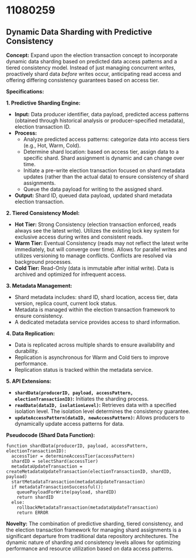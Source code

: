 # 11080259

## Dynamic Data Sharding with Predictive Consistency

**Concept:** Expand upon the election transaction concept to incorporate dynamic data sharding based on predicted data access patterns and a tiered consistency model. Instead of just managing concurrent *writes*, proactively shard data *before* writes occur, anticipating read access and offering differing consistency guarantees based on access tier.

**Specifications:**

**1. Predictive Sharding Engine:**

*   **Input:** Data producer identifier, data payload, predicted access patterns (obtained through historical analysis or producer-specified metadata), election transaction ID.
*   **Process:**
    *   Analyze predicted access patterns: categorize data into access tiers (e.g., Hot, Warm, Cold).
    *   Determine shard location: based on access tier, assign data to a specific shard. Shard assignment is dynamic and can change over time.
    *   Initiate a pre-write election transaction focused on shard metadata updates (rather than the actual data) to ensure consistency of shard assignments.
    *   Queue the data payload for writing to the assigned shard.
*   **Output:** Shard ID, queued data payload, updated shard metadata election transaction.

**2. Tiered Consistency Model:**

*   **Hot Tier:** Strong Consistency (election transaction enforced, reads always see the latest write).  Utilizes the existing lock key system for exclusive access during writes and consistent reads.
*   **Warm Tier:** Eventual Consistency (reads may not reflect the latest write immediately, but will converge over time).  Allows for parallel writes and utilizes versioning to manage conflicts.  Conflicts are resolved via background processes.
*   **Cold Tier:** Read-Only (data is immutable after initial write).  Data is archived and optimized for infrequent access.

**3. Metadata Management:**

*   Shard metadata includes: shard ID, shard location, access tier, data version, replica count, current lock status.
*   Metadata is managed within the election transaction framework to ensure consistency.
*   A dedicated metadata service provides access to shard information.

**4. Data Replication:**

*   Data is replicated across multiple shards to ensure availability and durability.
*   Replication is asynchronous for Warm and Cold tiers to improve performance.
*   Replication status is tracked within the metadata service.

**5. API Extensions:**

*   **`shardData(producerID, payload, accessPattern, electionTransactionID)`:**  Initiates the sharding process.
*   **`readData(dataID, isolationLevel)`:**  Retrieves data with a specified isolation level. The isolation level determines the consistency guarantee.
*   **`updateAccessPattern(dataID, newAccessPattern)`:** Allows producers to dynamically update access patterns for data.

**Pseudocode (Shard Data Function):**

```
function shardData(producerID, payload, accessPattern, electionTransactionID):
  accessTier = determineAccessTier(accessPattern)
  shardID = selectShard(accessTier)
  metadataUpdateTransaction = createMetadataUpdateTransaction(electionTransactionID, shardID, payload)
  startMetadataTransaction(metadataUpdateTransaction)
  if metadataTransactionSuccessful():
    queuePayloadForWrite(payload, shardID)
    return shardID
  else:
    rollbackMetadataTransaction(metadataUpdateTransaction)
    return ERROR
```

**Novelty:** The combination of predictive sharding, tiered consistency, and the election transaction framework for managing shard assignments is a significant departure from traditional data repository architectures. The dynamic nature of sharding and consistency levels allows for optimizing performance and resource utilization based on data access patterns.